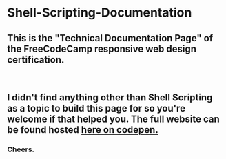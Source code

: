 # Shell-Scripting-Documentation

<h2>This is the "Technical Documentation Page" of the FreeCodeCamp responsive web design certification.</h2>
<br>
<h2>I didn't find anything other than Shell Scripting as a topic to build this page for so you're welcome if that helped you. The full website can be found hosted <a href="https://codepen.io/BinaryGandalf/full/GBpapq/"> here on codepen.</a>
<br>
<h3>Cheers.</h3>